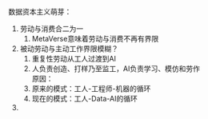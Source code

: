 数据资本主义萌芽：
1. 劳动与消费合二为一  
    1. MetaVerse意味着劳动与消费不再有界限
1. 被动劳动与主动工作界限模糊？  
    1. 重复性劳动从工人过渡到AI
    1. 人负责创造、打样乃至监工，AI负责学习、模仿和劳作  
    原因：  
    1. 原来的模式：工人-工程师-机器的循环
    1. 现在的模式：工人-Data-AI的循环  
1. 